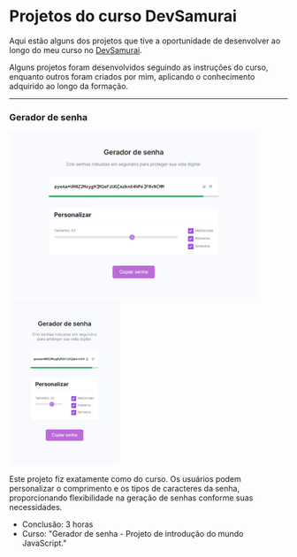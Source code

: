 # Projetos do curso DevSamurai

<p>Aqui estão alguns dos projetos que tive a oportunidade de desenvolver ao longo do meu curso no <a href="https://st.devsamurai.com.br/0cqlvn/index.html">DevSamurai</a>.</p>
<p>Alguns projetos foram desenvolvidos seguindo as instruções do curso, enquanto outros foram criados por mim, aplicando o conhecimento adquirido ao longo da formação.</p>

***

### Gerador de senha
<p float="left">
  <img src="/imgs/pag1.png" height="300px">
  <img src="/imgs/pag2.png" height="300px">
</p>
<p>Este projeto fiz exatamente como do curso. Os usuários podem personalizar o comprimento e os tipos de caracteres da senha, proporcionando flexibilidade na geração de senhas conforme suas necessidades.</p>

* Conclusão: 3 horas
* Curso: "Gerador de senha - Projeto de introdução do mundo JavaScript."

